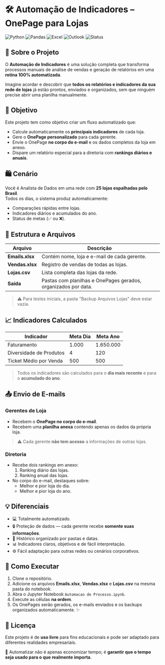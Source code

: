 # 🛠️ Automação de Indicadores – OnePage para Lojas

![Python](https://img.shields.io/badge/Python-3.9%2B-FFD43B?logo=python)
![Pandas](https://img.shields.io/badge/Pandas-Data%20Processing-150458?logo=pandas)
![Excel](https://img.shields.io/badge/Excel-Reports-217346?logo=microsoft-excel)
![Outlook](https://img.shields.io/badge/Outlook-E--mail-0078D4?logo=microsoft-outlook)
![Status](https://img.shields.io/badge/Status-Funcional-8A2BE2)


## 📌 Sobre o Projeto
O **Automação de Indicadores** é uma solução completa que transforma processos manuais de análise de vendas e geração de relatórios em uma **rotina 100% automatizada**.  

Imagine acordar e descobrir que **todos os relatórios e indicadores da sua rede de lojas** já estão prontos, enviados e organizados, sem que ninguém precise abrir uma planilha manualmente.


## 🎯 Objetivo
Este projeto tem como objetivo criar um fluxo automatizado que:  

- Calcule automaticamente os **principais indicadores** de cada loja.  
- Gere o **OnePage personalizado** para cada gerente.  
- Envie o OnePage **no corpo do e-mail** e os dados completos da loja em anexo.  
- Dispare um relatório especial para a diretoria com **rankings diários e anuais**.  


## 🛍️ Cenário
Você é Analista de Dados em uma rede com **25 lojas espalhadas pelo Brasil**.  
Todos os dias, o sistema produz automaticamente:  

- Comparações rápidas entre lojas.  
- Indicadores diários e acumulados do ano.  
- Status de metas (✅ ou ❌).  


## 📂 Estrutura e Arquivos

| Arquivo | Descrição |
|---------|-----------|
| **Emails.xlsx** | Contém nome, loja e e-mail de cada gerente. |
| **Vendas.xlsx** | Registro de vendas de todas as lojas. |
| **Lojas.csv** | Lista completa das lojas da rede. |
| **Saída** | Pastas com planilhas e OnePages gerados, organizados por data. |

> ⚠️ Para testes iniciais, a pasta "Backup Arquivos Lojas" deve estar vazia.


## 📈 Indicadores Calculados

| Indicador | Meta Dia | Meta Ano |
|-----------|---------|----------|
| Faturamento | 1.000 | 1.650.000 |
| Diversidade de Produtos | 4 | 120 |
| Ticket Médio por Venda | 500 | 500 |

> Todos os indicadores são calculados para o **dia mais recente** e para o **acumulado do ano**.


## 📤 Envio de E-mails

### Gerentes de Loja
- Recebem o **OnePage no corpo do e-mail**.  
- Recebem uma **planilha anexa** contendo apenas os dados da própria loja.  
> ⚠️ Cada gerente **não tem acesso** a informações de outras lojas.

### Diretoria
- Recebe dois rankings em anexo:  
  1. Ranking diário das lojas.  
  2. Ranking anual das lojas.  
- No corpo do e-mail, destaques sobre:  
  - Melhor e pior loja do dia.  
  - Melhor e pior loja do ano.


## 💡 Diferenciais
- 💻 Totalmente automatizado.  
- 🔒 Proteção de dados — cada gerente recebe **somente suas informações**.  
- 📂 Histórico organizado por pastas e datas.  
- 📊 Indicadores claros, objetivos e de fácil interpretação.  
- ⚙️ Fácil adaptação para outras redes ou cenários corporativos.


## 🚀 Como Executar
1. Clone o repositório.  
2. Adicione os arquivos **Emails.xlsx**, **Vendas.xlsx** e **Lojas.csv** na mesma pasta do notebook.  
3. Abra o Jupyter Notebook `Automacao de Processo.ipynb`.  
4. Execute as células **na ordem**.  
5. Os OnePages serão gerados, os e-mails enviados e os backups organizados automaticamente. ✨  


## 📜 Licença
Este projeto é de **uso livre** para fins educacionais e pode ser adaptado para diferentes realidades empresariais.


💌 Automatizar não é apenas economizar tempo; é **garantir que o tempo seja usado para o que realmente importa**.


